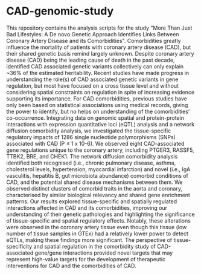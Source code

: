 # CAD-genomic-study
This repository contains the analysis scripts for the study "More Than Just Bad Lifestyles: A De novo Genetic Approach Identifies Links Between Coronary Artery Disease and its Comorbidities".
Comorbidities greatly influence the mortality of patients with coronary artery disease (CAD), but their shared genetic basis remind largely unknown. Despite coronary artery disease (CAD) being the leading cause of death in the past decade, identified CAD associated genetic variants collectively can only explain ~36% of the estimated heritability. Recent studies have made progress in understanding the role(s) of CAD associated genetic variants in gene regulation, but most have focused on a cross tissue level and without considering spatial constraints on regulation in spite of increasing evidence supporting its importance. For CAD comorbidities, previous studies have only been based on statistical associations using medical records, giving the power to identify, but no helps on understanding of the comorbidities’ co-occurrence. Integrating data on genomic spatial and protein-protein interactions with expression quantitative loci (eQTL) analysis and a network diffusion comorbidity analysis, we investigated the tissue-specific regulatory impacts of 1286 single nucleotide polymorphisms (SNPs) associated with CAD (P ≤ 1 x 10-6). We observed eight CAD-associated gene regulations unique to the coronary artery, including PTGER3, RASSF5, TTBK2, BRE, and CHEK1. The network diffusion comorbidity analysis identified both recognised (i.e., chronic pulmonary disease, asthma, cholesterol levels, hypertension, myocardial infarction) and novel (i.e., IgA vasculitis, hepatitis B, gut microbiota abundance) comorbid conditions of CAD, and the potential shared disease mechanisms between them. We observed distinct clusters of comorbid traits in the aorta and coronary, characterised by similar biological relevancy and shared gene enrichment patterns. Our results explored tissue-specific and spatially regulated interactions affected in CAD and its comorbidities, improving our understanding of their genetic pathologies and highlighting the significance of tissue-specific and spatial regulatory effects. Notably, these alterations were observed in the coronary artery tissue even though this tissue (low number of tissue samples in GTEx) had a relatively lower power to detect eQTLs, making these findings more significant. The perspective of tissue-specificity and spatial regulation in the comorbidity study of CAD-associated gene/gene interactions provided novel targets that may represent high-value targets for the development of therapeutic interventions for CAD and the comorbidities of CAD.  
